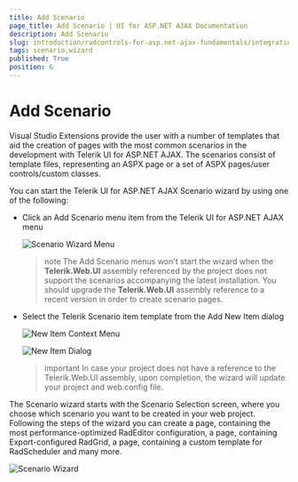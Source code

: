 ```yaml
---
title: Add Scenario
page_title: Add Scenario | UI for ASP.NET AJAX Documentation
description: Add Scenario
slug: introduction/radcontrols-for-asp.net-ajax-fundamentals/integration-with-visual-studio/visual-studio-extensions/scenario-wizard
tags: scenario,wizard
published: True
position: 6
---
```


# Add Scenario




Visual Studio Extensions provide the user with a number of templates that aid the creation of pages with the most common scenarios in the development with Telerik UI for ASP.NET AJAX. The scenarios consist of template files, representing an ASPX page or a set of ASPX pages/user controls/custom classes.

You can start the Telerik UI for ASP.NET AJAX Scenario wizard by using one of the following:

* Click an Add Scenario menu item from the Telerik UI for ASP.NET AJAX menu

	![Scenario Wizard Menu](images/introduction-vsx_scenariowizard_menu.png) 

	>note The Add Scenario menus won't start the wizard when the **Telerik.Web.UI** assembly referenced by the project does not support the scenarios accompanying the latest installation. You should upgrade the **Telerik.Web.UI** assembly reference to a recent version in order to create scenario pages.

* Select the Telerik Scenario item template from the Add New Item dialog

	![New Item Context Menu](images/introduction-vsx_scenariowizard_newitem_menu.png)
	
	![New Item Dialog](images/introduction-vsx_scenariowizard_newitem_dialog.png) 
	
	>important In case your project does not have a reference to the Telerik.Web.UI assembly, upon completion, the wizard will update your project and web.config file.

The Scenario wizard starts with the Scenario Selection screen, where you choose which scenario you want to be created in your web project. Following the steps of the wizard you can create a page, containing the most performance-optimized RadEditor configuration, a page, containing Export-configured RadGrid, a page, containing a custom template for RadScheduler and many more.

![Scenario Wizard](images/introduction-vsx_scenariowizard.png)
